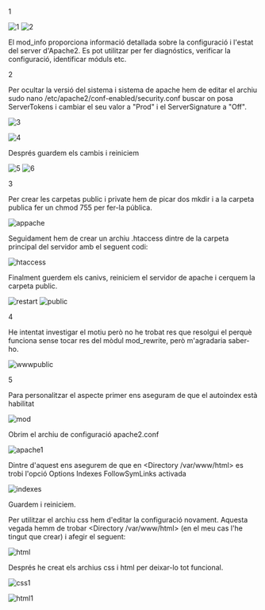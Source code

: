 1

![1](https://github.com/PabloEspinosaCastillo/despliegue-de-aplicaciones-web/assets/144775391/b597d6d7-a92a-4c8b-b535-668d730fc73f)
![2](https://github.com/PabloEspinosaCastillo/despliegue-de-aplicaciones-web/assets/144775391/10eb7466-fe05-46d3-bca2-b60db811585f)

El mod_info proporciona informació detallada sobre la configuració i l'estat del server d'Apache2. Es pot utilitzar per fer diagnóstics, verificar la configuració, identificar móduls etc. 

2

Per ocultar la versió del sistema i sistema de apache hem de editar el archiu sudo nano /etc/apache2/conf-enabled/security.conf buscar on posa ServerTokens i cambiar el seu valor a "Prod" i el ServerSignature a "Off".

![3](https://github.com/PabloEspinosaCastillo/despliegue-de-aplicaciones-web/assets/144775391/7abdb87b-57d1-4aef-96f0-7fd5fb6a82ea)

![4](https://github.com/PabloEspinosaCastillo/despliegue-de-aplicaciones-web/assets/144775391/b5a11325-474b-4e04-b5ef-4590d4e9e256)

Després guardem els cambis i reiniciem 

![5](https://github.com/PabloEspinosaCastillo/despliegue-de-aplicaciones-web/assets/144775391/bbb800ce-3c40-4d42-bac9-69c0a9461a4a)
![6](https://github.com/PabloEspinosaCastillo/despliegue-de-aplicaciones-web/assets/144775391/fcaa373d-70ca-4a15-9b9d-c3ca3a619e56)

3

Per crear les carpetas public i private hem de picar dos mkdir i a la carpeta publica fer un chmod 755 per fer-la pública. 

![appache](https://github.com/PabloEspinosaCastillo/despliegue-de-aplicaciones-web/assets/144775391/c6108216-9109-42bc-9d65-ec715970ee06)

Seguidament hem de crear un archiu .htaccess dintre de la carpeta principal del servidor amb el seguent codi:

![htaccess](https://github.com/PabloEspinosaCastillo/despliegue-de-aplicaciones-web/assets/144775391/65da7c77-1469-4ba0-ab28-5541d60debd0)

Finalment guerdem els canivs, reiniciem el servidor de apache i cerquem la carpeta public.

![restart](https://github.com/PabloEspinosaCastillo/despliegue-de-aplicaciones-web/assets/144775391/49547a39-45ad-45fe-b0d4-e59fe8da2bb8)
![public](https://github.com/PabloEspinosaCastillo/despliegue-de-aplicaciones-web/assets/144775391/36410418-62c3-4dc3-b5e0-2ced63e5089c)

4

He intentat investigar el motiu però no he trobat res que resolgui el perquè funciona sense tocar res del mòdul mod_rewrite, però m'agradaria saber-ho.

![wwwpublic](https://github.com/PabloEspinosaCastillo/despliegue-de-aplicaciones-web/assets/144775391/f44a7c87-cb49-438a-a5d4-d62ae419a108)

5

Para personalitzar el aspecte primer ens aseguram de que el autoindex està habilitat 

![mod](https://github.com/PabloEspinosaCastillo/despliegue-de-aplicaciones-web/assets/144775391/4c0b6c15-7aa2-412f-9c8d-c79864cd2f62)

Obrim el archiu de configuració apache2.conf

![apache1](https://github.com/PabloEspinosaCastillo/despliegue-de-aplicaciones-web/assets/144775391/38e43136-3616-483a-bc73-a98ae966a790)

Dintre d'aquest ens asegurem de que en <Directory /var/www/html> es trobi l'opció Options Indexes FollowSymLinks activada

![indexes](https://github.com/PabloEspinosaCastillo/despliegue-de-aplicaciones-web/assets/144775391/3bd6eacf-e666-4110-bfde-893a41d505d3)

Guardem i reiniciem.

Per utilitzar el archiu css hem d'editar la configuració novament. Aquesta vegada hemm de trobar <Directory /var/www/html> (en el meu cas l'he tingut que crear) i afegir el seguent:

![html](https://github.com/PabloEspinosaCastillo/despliegue-de-aplicaciones-web/assets/144775391/fb068052-0dfd-4fcd-83bd-0056fc974ba9)

Després he creat els archius css i html per deixar-lo tot funcional.

![css1](https://github.com/PabloEspinosaCastillo/despliegue-de-aplicaciones-web/assets/144775391/f514a65d-ddd5-4460-af71-47bbc5257a64)

![html1](https://github.com/PabloEspinosaCastillo/despliegue-de-aplicaciones-web/assets/144775391/12729b69-2b8d-435d-bbc1-0864663c3361)





